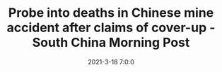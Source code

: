 ---
"title": "Probe into deaths in Chinese mine accident after claims of cover-up - South China Morning Post"
"date": "2021-3-18 7:0:0"
"feed_name": "GOOGLENEWSMINING"
"feed_website": "https://news.google.com/search?q=mining%2Bincident&hl=en-US&gl=US&ceid=US:en"
"feed_rss": "https://news.google.com/rss/search?q=mining%2Bincident&hl=en-US&gl=US&ceid=US:en"
"link": "https://www.scmp.com/news/china/politics/article/3125998/probe-deaths-chinese-mine-accident-after-claims-cover"
"file": "_posts/2021-1-1-3ae75ef3b5bb8d459cedca02e7d6d968ede75129.md"
"accident": "1"
"drilling": "1"
---